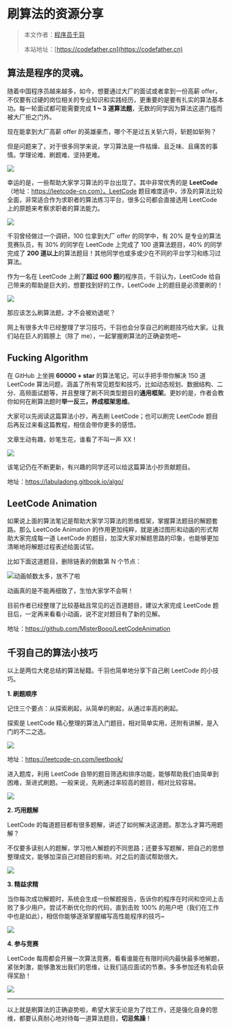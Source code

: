 # 刷算法的资源分享

> 本文作者：[程序员千羽](https://yuyuanweb.feishu.cn/wiki/Abldw5WkjidySxkKxU2cQdAtnah)
>
> 本站地址：[https://codefather.cn](https://codefather.cn)

## 算法是程序的灵魂。 

随着中国程序员越来越多，如今，想要通过大厂的面试或者拿到一份高薪 offer，不仅要有过硬的岗位相关的专业知识和实践经历，更重要的是要有扎实的算法基本功。每一轮面试都可能需要完成 **1 ~ 3 道算法题**，无数的同学因为算法这道门槛而被大厂拒之门外。

现在能拿到大厂高薪 offer 的英雄豪杰，哪个不是过五关斩六将，斩题如斩狗？

但是问题来了，对于很多同学来说，学习算法是一件枯燥、且乏味、且痛苦的事情。学理论难、刷题难、坚持更难。

![](https://pic.yupi.icu/5563/202311091030421.png)

幸运的是，一些帮助大家学习算法的平台出现了。其中非常优秀的是 **LeetCode**（地址：https://leetcode-cn.com）。LeetCode 题目难度适中，涉及的算法比较全面，非常适合作为求职者的算法练习平台，很多公司都会直接选用 LeetCode 上的原题来考察求职者的算法能力。

![](https://pic.yupi.icu/5563/202311091030494.png)



千羽曾经做过一个调研，100 位拿到大厂 offer 的同学中，有 20% 是专业的算法竞赛队员，有 30% 的同学在 LeetCode 上完成了 100 道算法题目，40% 的同学完成了 **200 道以上**的算法题目！其他同学也或多或少在不同的平台学习和练习过算法。

作为一名在 LeetCode 上刷了**超过 600 题**的程序员，千羽认为，LeetCode 给自己带来的帮助是巨大的，想要找到好的工作，LeetCode 上的题目是必须要刷的！

![](https://pic.yupi.icu/5563/202311091030405.png)

那应该怎么刷算法题，才不会被劝退呢？

网上有很多大牛已经整理了学习技巧，千羽也会分享自己的刷题技巧给大家。让我们站在巨人的肩膀上（除了 me），一起掌握刷算法的正确姿势吧~



## **Fucking Algorithm**

在 GitHub 上坐拥 **60000 + star** 的算法笔记，可以手把手带你解决 150 道 LeetCode 算法问题，涵盖了所有常见题型和技巧，比如动态规划、数据结构、二分、高频面试题等，并且整理了刷不同类型题目的**通用框架**。更妙的是，作者会教你如何在刷算法题时**举一反三，养成框架思维**。

大家可以先阅读这篇算法小抄，再去刷 LeetCode；也可以刷完 LeetCode 题目后再反过来看这篇教程，相信会带你更多的感悟。

文章生动有趣，妙笔生花，谁看了不叫一声 XX！

![](https://pic.yupi.icu/5563/202311091030460.png)

该笔记仍在不断更新，有兴趣的同学还可以给这篇算法小抄贡献题目。

地址：https://labuladong.gitbook.io/algo/



## **LeetCode Animation**

如果说上面的算法笔记是帮助大家学习算法的思维框架，掌握算法题目的解题套路。那么 LeetCode Animation 的作用更加纯粹，就是通过图形和动画的形式帮助大家完成每一道 LeetCode 的题目，加深大家对解题思路的印象，也能够更加清晰地将解题过程表述给面试官。

比如下面这道题目，删除链表的倒数第 N 个节点：

![](https://pic.yupi.icu/5563/202311091030395.jpeg)动画帧数太多，放不了啦

动画真的是不能再细致了，生怕大家学不会啊！

目前作者已经整理了比较基础且常见的近百道题目，建议大家完成 LeetCode 题目后，一定再来看看小动画，说不定对题目有了新的见解。

地址：https://github.com/MisterBooo/LeetCodeAnimation



## **千羽自己的算法小技巧**

以上是两位大佬总结的算法秘籍。千羽也简单地分享下自己刷 LeetCode 的小技巧。

**1. 刷题顺序**

记住三个要点：从探索刷起，从简单的刷起，从通过率高的刷起。

探索是 LeetCode 精心整理的算法入门题目，相对简单实用，还附有讲解，是入门的不二之选。

![](https://pic.yupi.icu/5563/202311091030466.png)

地址：https://leetcode-cn.com/leetbook/

进入题库，利用 LeetCode 自带的题目筛选和排序功能，能够帮助我们由简单到困难，渐进式刷题。一般来说，先刷通过率较高的题目，相对比较容易。

![](https://pic.yupi.icu/5563/202311091030962.png)



**2. 巧用题解**

LeetCode 的每道题目都有很多题解，讲述了如何解决这道题。那怎么才算巧用题解？

不仅要多读别人的题解，学习他人解题的不同思路；还要多写题解，把自己的思想整理成文，能够加深自己对题目的影响，对之后的面试帮助很大。

![](https://pic.yupi.icu/5563/202311091030014.png)



**3. 精益求精**

当你每次成功解题时，系统会生成一份解题报告，告诉你的程序在时间和空间上击败了多少用户。尝试不断优化你的代码，直到击败 100% 的用户吧（我们在工作中也是如此），相信你能够逐渐掌握编写高性能程序的技巧~

![](https://pic.yupi.icu/5563/202311091030984.png)



**4. 参与竞赛**

LeetCode 每周都会开展一次算法竞赛，看看谁能在有限时间内最快最多地解题，紧张刺激，能够激发出我们的思维，让我们适应面试的节奏。多多参加还有机会获得奖励！

![](https://pic.yupi.icu/5563/202311091030022.png)



------

以上就是刷算法的正确姿势啦，希望大家无论是为了找工作，还是强化自身的思维，都要认真耐心地对待每一道算法题目，**切忌焦躁**！